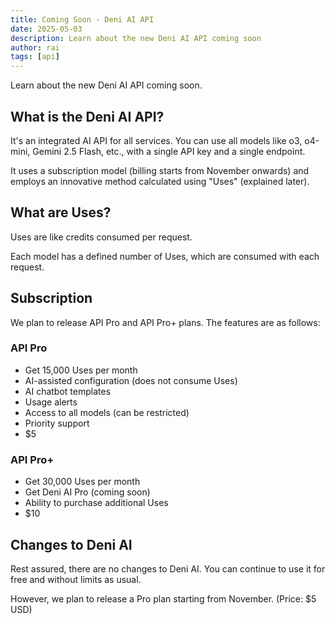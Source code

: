 ```yaml
---
title: Coming Soon - Deni AI API
date: 2025-05-03
description: Learn about the new Deni AI API coming soon
author: rai
tags: [api]
---
```


Learn about the new Deni AI API coming soon.

## What is the Deni AI API?

It's an integrated AI API for all services. You can use all models like o3, o4-mini, Gemini 2.5 Flash, etc., with a single API key and a single endpoint.

It uses a subscription model (billing starts from November onwards) and employs an innovative method calculated using "Uses" (explained later).

## What are Uses?

Uses are like credits consumed per request.

Each model has a defined number of Uses, which are consumed with each request.

## Subscription

We plan to release API Pro and API Pro+ plans. The features are as follows:

### API Pro

- Get 15,000 Uses per month
- AI-assisted configuration (does not consume Uses)
- AI chatbot templates
- Usage alerts
- Access to all models (can be restricted)
- Priority support
- $5

### API Pro+

- Get 30,000 Uses per month
- Get Deni AI Pro (coming soon)
- Ability to purchase additional Uses
- $10

## Changes to Deni AI

Rest assured, there are no changes to Deni AI. You can continue to use it for free and without limits as usual.

However, we plan to release a Pro plan starting from November. (Price: $5 USD)
